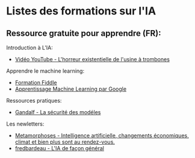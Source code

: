 # Listes des formations sur l'IA

## Ressource gratuite pour apprendre (FR):

Introduction à L'IA: 

- [Vidéo YouTube - L'horreur existentielle de l'usine à trombones](https://youtu.be/ZP7T6WAK3Ow?si=br_wh2mI5ikbuycW)

Apprendre le machine learning: 

- [Formation Fiddle](https://www.fidle.cnrs.fr/w3/programme.html)
- [Apprentissage Machine Learning par Google](https://developers.google.com/machine-learning/foundational-courses?hl=fr)

Ressources pratiques:

- [Gandalf - La sécurité des modéles](https://gandalf.lakera.ai/baseline)

Les newletters:

- [Metamorphoses - Intelligence artificielle, changements économiques, climat et bien plus sont au rendez-vous.](https://metamorphoses.kessel.media/)
- [fredbardeau - L'IA de façon général](https://fredbardeau.substack.com/)

